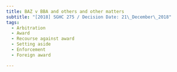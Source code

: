 ```yaml
---
title: BAZ v BBA and others and other matters
subtitle: "[2018] SGHC 275 / Decision Date: 21\_December\_2018"
tags:
  - Arbitration
  - Award
  - Recourse against award
  - Setting aside
  - Enforcement
  - Foreign award

---
```

